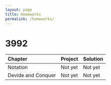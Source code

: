 ```yaml
---
layout: page
title: Homeworks
permalink: /homeworks/
---
```


# 3992

| Chapter            | Project | Solution |
|:-------------------|:--------|:---------|
| Notation           | Not yet | Not yet  |
| Devide and Conquer | Not yet | Not yet  |


